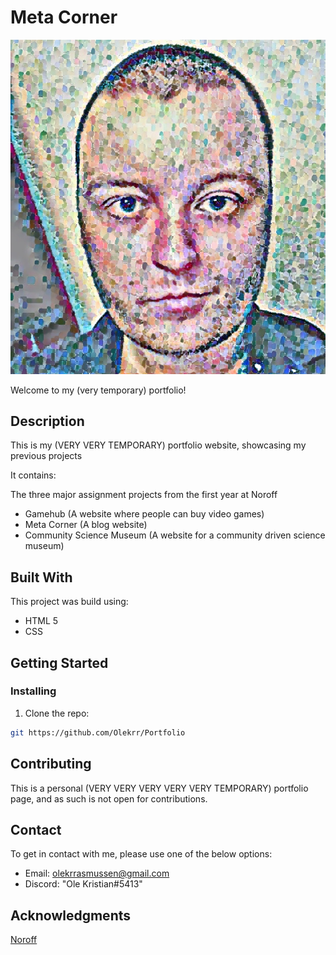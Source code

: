 # Meta Corner

![logo](assets/pointism.png)

Welcome to my (very temporary) portfolio!

## Description

This is my (VERY VERY TEMPORARY) portfolio website, showcasing my previous projects

It contains:

The three major assignment projects from the first year at Noroff
- Gamehub (A website where people can buy video games)
- Meta Corner (A blog website)
- Community Science Museum (A website for a community driven science museum)


## Built With

This project was build using:

- HTML 5
- CSS


## Getting Started

### Installing

1. Clone the repo:

```bash
git https://github.com/Olekrr/Portfolio
```


## Contributing

This is a personal (VERY VERY VERY VERY VERY TEMPORARY) portfolio page, and as such is not open for contributions.

## Contact

To get in contact with me, please use one of the below options:

- Email: olekrrasmussen@gmail.com
- Discord: "Ole Kristian#5413"

## Acknowledgments

[Noroff](https://www.noroff.no/en)